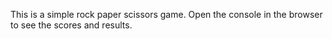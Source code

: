 This is a simple rock paper scissors game. Open the console in the browser to see the scores and results.